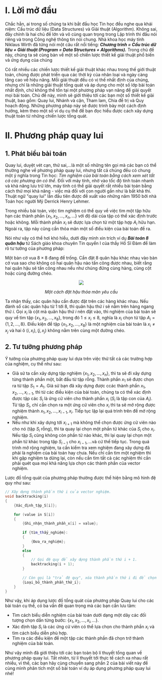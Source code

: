 # I. Lời mở đầu

Chắc hẳn, ai trong số chúng ta khi bắt đầu học Tin học đều nghe qua khái niệm: Cấu trúc dữ liệu (Data Structures) và Giải thuật (Algorithm). Không sai, đây chính là hai chủ đề lớn và vô cùng quan trọng trong Lập trình thi đấu nói riêng và trong Công nghệ thông tin nói chung. Nhà khoa học máy tính Niklaus Wirth đã từng nói một câu rất nổi tiếng: ***Chương trình = Cấu trúc dữ liệu + Giải thuật (Program = Data Structures + Algorithms).*** Trong chủ đề này, chúng ta sẽ cùng bàn về một số chiến lược thiết kế giải thuật phổ biến và ứng dụng của chúng 

Có rất nhiều các chiến lược thiết kế giải thuật khác nhau trong thế giới thuật toán, chúng được phát triển qua các thời kỳ của nhân loại và ngày càng tăng cao về hiệu năng. Mỗi giải thuật đều có vị thế nhất định của chúng, nhưng chỉ là những giải thuật tổng quát và áp dụng cho một số lớp bài toán nhất định, chứ không thể tồn tại một phương pháp vạn năng để giải quyết mọi bài toán. Chủ đề này, mình sẽ giới thiệu tới các bạn một số thiết kế giải thuật, bao gồm: Quay lui, Nhánh và cận, Tham lam, Chia để trị và Quy hoạch động. Những phương pháp này sẽ được trình bày một cách định hướng, kèm theo một số ví dụ cụ thể để bạn đọc hiểu được cách xây dựng thuật toán từ những chiến lược tổng quát.

# II. Phương pháp quay lui

## 1. Phát biểu bài toán

Quay lui, duyệt vét cạn, thử sai,...là một số những tên gọi mà các bạn có thể thường nghe về phương pháp quay lui, nhưng tất cả chúng đều có chung một ý nghĩa trong Tin học: *Tìm nghiệm của bài toán bằng cách xem xét tất cả các phương án có thể*. Đối với máy tính, nhờ vào tốc độ tính toán nhanh và khả năng lưu trữ lớn, máy tính có thể giải quyết rất nhiều bài toán bằng cách thử mọi khả năng - việc mà đối với con người gần như là bất khả thi. Thuật ngữ "quay lui" lần đầu tiên được đề xuất vào những năm 1950 bởi nhà Toán học người Mỹ Derrick Henry Lehmer.

Trong nhiều bài toán, việc tìm nghiệm có thể quy về việc tìm một tập hữu hạn các thành phần $\{x_1, x_2,..., x_n,...\}$ với độ dài của tập có thể xác định trước hoặc không. Mỗi thành phần $x_i$ sẽ được lựa chọn từ một tập hợp $A_i$ hữu hạn. Ngoài ra, tập này cũng cần thỏa mãn một số điều kiện của bài toán đề ra.

Nói như vậy có thể hơi khó hiểu, dưới đây mình xin trích ví dụ ***Bài toán 8 quân hậu*** từ Sách giáo khoa chuyên Tin quyển I của thầy Hồ Sĩ Đàm để làm rõ tư tưởng của phương pháp:

Một bàn cờ vua $8 \times 8$ đang để trống. Cần đặt $8$ quân hậu khác nhau vào bàn cờ vua sao cho không có hai quân hậu nào tấn công được nhau, biết rằng hai quân hậu sẽ tấn công nhau nếu như chúng đứng cùng hàng, cùng cột hoặc cùng đường chéo.

<div style="text-align:center">
    
![](https://cdn.ucode.vn/uploads/2247/images/HdssbWdu.png)
    
*Một cách đặt hậu thỏa mãn yêu cầu*
</div>

Ta nhận thấy, các quân hậu cần được đặt trên các hàng khác nhau. Nếu đánh số các quân hậu từ $1$ tới $8,$ thì quân hậu thứ $i$ sẽ nằm trên hàng ngang thứ $i$. Gọi $x_i$ là cột mà quân hậu thứ $i$ nên đặt vào, thì nghiệm của bài toán sẽ quy về tìm tập $\{x_1, x_2,..., x_8\},$ trong đó $1 \le x_i \le 8,$ nghĩa là $x_i$ chọn từ tập $A_i = \{1, 2,..., 8\}$. Điều kiện để tập $\{x_1, x_2,..., x_8\}$ là một nghiệm của bài toán là $x_i \ne x_j$ và hai ô $(i, x_i), (j, x_j)$ không nằm trên cùng một đường chéo.

## 2. Tư tưởng phương pháp

Ý tưởng của phương pháp quay lui dựa trên việc thử tất cả các trường hợp của nghiệm, cụ thể như sau:
- Giả sử ta cần xây dựng tập nghiệm $\{x_1, x_2,..., x_n\},$ thì ta sẽ đi xây dựng từng thành phần một, bắt đầu từ tập rỗng. Thành phần $x_1$ sẽ được chọn ra từ tập $S_1 = A_1$. Giả sử bạn đã xây dựng được ccác thành phần $x_1, x_2,..., x_{i - 1},$ thì từ các điều kiện của bài toán, chúng ta có thể xác định được tập các $S_i$ là ứng cử viên cho thành phần $x_i$ ($S_i$ là tập con của $A_i$). Từ tập $S_i,$ chỉ cần chọn ra một ứng cử viên cho $x_i$ thì ta sẽ mở rộng được nghiệm thành $x_1, x_2,..., x_{i - 1}, x_i$. Tiếp tục lặp lại quá trình trên để mở rộng nghiệm.
- Nếu như khi xây dựng tới $x_{i + 1}$ mà không thể chọn được ứng cử viên nào cho nó (tập $S_i$ rỗng), thì ta quay lại chọn một phần tử khác của $S_i$ cho $x_i$. Nếu tập $S_i$ cũng không còn phần tử nào khác, thì lại quay lại chọn một phần tử khác trong tập $S_{i - 1}$ cho $x_{i - 1},...$và cứ thế tiếp tục. Trong quá trình mở rộng nghiệm, ta cần kiểm tra xem nghiệm đang xây dựng đã phải là nghiệm của bài toán hay chưa. Nếu chỉ cần tìm một nghiệm thì khi gặp nghiệm ta dừng lại, còn nếu cần tìm tất cả các nghiệm thì cần phải quét qua mọi khả năng lựa chọn các thành phần của vector nghiệm.

Lược đồ tổng quát của phương pháp thường được thể hiện bằng mô hình đệ quy như sau:

```cpp
// Xây dựng thành phần thứ i của vector nghiệm.
void backtracking(i) 
{
    {Xác_định_tập_S[i]};
    
    for (value in S[i])
    {
        {Ghi_nhận_thành_phần_x[i] = value};
        
        if {tìm_thấy_nghiệm}:
        {
            {Đưa_ra_nghiệm};
        }
        else
        {
            // Gọi đệ quy để xây dựng thành phần thứ i + 1.
            backtracking(i + 1);
        }
        
        // Còn gọi là "trả đệ quy", xóa thành phần thứ i đi để chọn giá trị khác cho nó. 
        {Loại_bỏ_thành_phần_thứ_i};
    }
}
```

Như vậy, khi áp dụng lược đồ tổng quát của phương pháp Quay lui cho các bài toán cụ thể, có ba vấn đề quan trọng mà các bạn cần lưu tâm:
- Tìm cách biểu diễn nghiệm của bài toán dưới dạng một dãy các đối tượng chọn dần từng bước: $\{x_1, x_2,..., x_i,...\}$.
- Xác định tập $S_i$ là các ứng cử viên có thể lựa chọn cho thành phần $x_i$ và tìm cách biểu diễn phù hợp.
- Tìm ra các điều kiện để một tập các thành phần đã chọn trở thành nghiệm của bài toán.

Như vậy mình đã giới thiệu tới các bạn toàn bộ lí thuyết tổng quan về phương pháp quay lui. Tất nhiên, từ lí thuyết tới thực tế cách xa nhau rất nhiều, vì thế, các bạn hãy cùng chuyển sang phần $2$ của bài viết này để cùng mình phân tích một số bài toán ví dụ áp dụng phương pháp quay lui nhé!